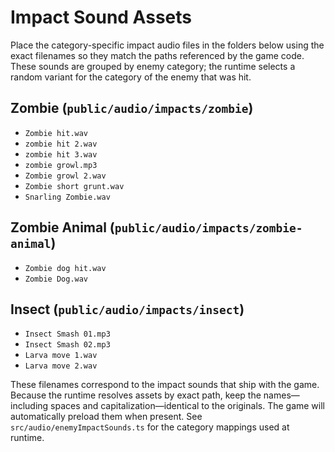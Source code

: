 # Impact Sound Assets

Place the category-specific impact audio files in the folders below using the exact filenames so they match the paths referenced by the game code. These sounds are grouped by enemy category; the runtime selects a random variant for the category of the enemy that was hit.

## Zombie (`public/audio/impacts/zombie`)
- `Zombie hit.wav`
- `zombie hit 2.wav`
- `zombie hit 3.wav`
- `zombie growl.mp3`
- `Zombie growl 2.wav`
- `Zombie short grunt.wav`
- `Snarling Zombie.wav`

## Zombie Animal (`public/audio/impacts/zombie-animal`)
- `Zombie dog hit.wav`
- `Zombie Dog.wav`

## Insect (`public/audio/impacts/insect`)
- `Insect Smash 01.mp3`
- `Insect Smash 02.mp3`
- `Larva move 1.wav`
- `Larva move 2.wav`

These filenames correspond to the impact sounds that ship with the game. Because the runtime resolves assets by exact path, keep the names—including spaces and capitalization—identical to the originals. The game will automatically preload them when present. See `src/audio/enemyImpactSounds.ts` for the category mappings used at runtime.
